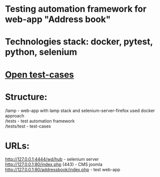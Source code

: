 # Testing automation framework for web-app "Address book"<br />
# Technologies stack: docker, pytest, python, selenium<br />

# [Open test-cases](https://github.com/AleksNeStu/Test_Automation_Framework_WEB-APP/tree/master/tests/test) <br />

# Structure:<br />
/lamp - web-app with lamp stack and selenium-server-firefox used docker approach<br />
/tests - test automation framework<br />
/tests/test - test-cases<br />

# URLs:<br />
http://127.0.0.1:4444/wd/hub - selenium server<br />
http://127.0.0.1:80/index.php (443) - CMS joomla<br />
http://127.0.0.1:80/addressbook/index.php - test web-app<br />